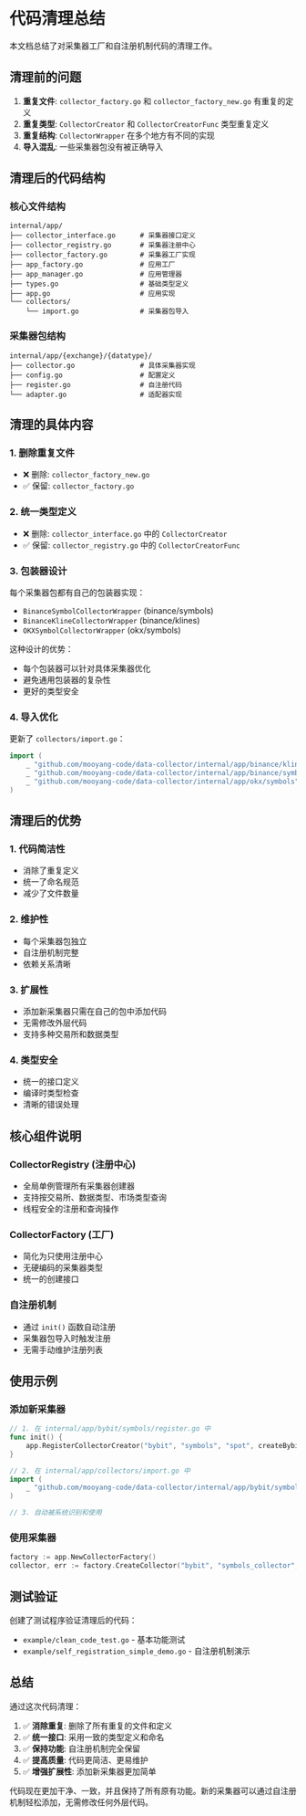 # 代码清理总结

本文档总结了对采集器工厂和自注册机制代码的清理工作。

## 清理前的问题

1. **重复文件**: `collector_factory.go` 和 `collector_factory_new.go` 有重复的定义
2. **重复类型**: `CollectorCreator` 和 `CollectorCreatorFunc` 类型重复定义
3. **重复结构**: `CollectorWrapper` 在多个地方有不同的实现
4. **导入混乱**: 一些采集器包没有被正确导入

## 清理后的代码结构

### 核心文件结构

```
internal/app/
├── collector_interface.go      # 采集器接口定义
├── collector_registry.go       # 采集器注册中心
├── collector_factory.go        # 采集器工厂实现
├── app_factory.go              # 应用工厂
├── app_manager.go              # 应用管理器
├── types.go                    # 基础类型定义
├── app.go                      # 应用实现
└── collectors/
    └── import.go               # 采集器包导入
```

### 采集器包结构

```
internal/app/{exchange}/{datatype}/
├── collector.go                # 具体采集器实现
├── config.go                   # 配置定义
├── register.go                 # 自注册代码
└── adapter.go                  # 适配器实现
```

## 清理的具体内容

### 1. 删除重复文件

- ❌ 删除: `collector_factory_new.go`
- ✅ 保留: `collector_factory.go`

### 2. 统一类型定义

- ❌ 删除: `collector_interface.go` 中的 `CollectorCreator`
- ✅ 保留: `collector_registry.go` 中的 `CollectorCreatorFunc`

### 3. 包装器设计

每个采集器包都有自己的包装器实现：
- `BinanceSymbolCollectorWrapper` (binance/symbols)
- `BinanceKlineCollectorWrapper` (binance/klines)
- `OKXSymbolCollectorWrapper` (okx/symbols)

这种设计的优势：
- 每个包装器可以针对具体采集器优化
- 避免通用包装器的复杂性
- 更好的类型安全

### 4. 导入优化

更新了 `collectors/import.go`：
```go
import (
    _ "github.com/mooyang-code/data-collector/internal/app/binance/klines"
    _ "github.com/mooyang-code/data-collector/internal/app/binance/symbols"
    _ "github.com/mooyang-code/data-collector/internal/app/okx/symbols"
)
```

## 清理后的优势

### 1. 代码简洁性
- 消除了重复定义
- 统一了命名规范
- 减少了文件数量

### 2. 维护性
- 每个采集器包独立
- 自注册机制完整
- 依赖关系清晰

### 3. 扩展性
- 添加新采集器只需在自己的包中添加代码
- 无需修改外层代码
- 支持多种交易所和数据类型

### 4. 类型安全
- 统一的接口定义
- 编译时类型检查
- 清晰的错误处理

## 核心组件说明

### CollectorRegistry (注册中心)
- 全局单例管理所有采集器创建器
- 支持按交易所、数据类型、市场类型查询
- 线程安全的注册和查询操作

### CollectorFactory (工厂)
- 简化为只使用注册中心
- 无硬编码的采集器类型
- 统一的创建接口

### 自注册机制
- 通过 `init()` 函数自动注册
- 采集器包导入时触发注册
- 无需手动维护注册列表

## 使用示例

### 添加新采集器
```go
// 1. 在 internal/app/bybit/symbols/register.go 中
func init() {
    app.RegisterCollectorCreator("bybit", "symbols", "spot", createBybitSymbolCollector)
}

// 2. 在 internal/app/collectors/import.go 中
import (
    _ "github.com/mooyang-code/data-collector/internal/app/bybit/symbols"
)

// 3. 自动被系统识别和使用
```

### 使用采集器
```go
factory := app.NewCollectorFactory()
collector, err := factory.CreateCollector("bybit", "symbols_collector", config)
```

## 测试验证

创建了测试程序验证清理后的代码：
- `example/clean_code_test.go` - 基本功能测试
- `example/self_registration_simple_demo.go` - 自注册机制演示

## 总结

通过这次代码清理：

1. ✅ **消除重复**: 删除了所有重复的文件和定义
2. ✅ **统一接口**: 采用一致的类型定义和命名
3. ✅ **保持功能**: 自注册机制完全保留
4. ✅ **提高质量**: 代码更简洁、更易维护
5. ✅ **增强扩展性**: 添加新采集器更加简单

代码现在更加干净、一致，并且保持了所有原有功能。新的采集器可以通过自注册机制轻松添加，无需修改任何外层代码。
